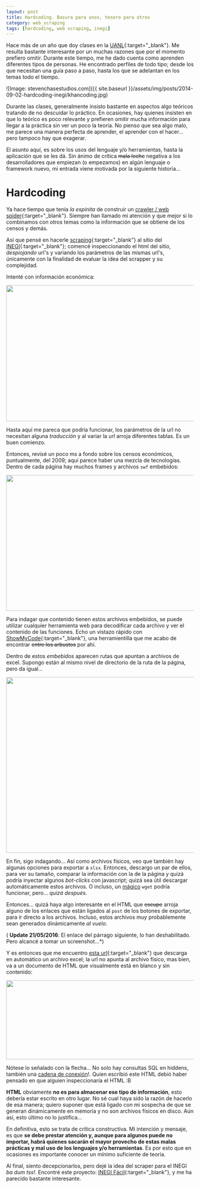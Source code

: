 ```yaml
---
layout: post
title: Hardcoding. Basura para unos, tesoro para otros
category: web_scraping
tags: [hardcoding, web scraping, inegi]
---
```


Hace más de un año que doy clases en la [UANL](http://www.uanl.mx/){:target="_blank"}. Me resulta bastante interesante por un muchas razones que por el momento prefiero omitir. Durante este tiempo, me he dado cuenta como aprenden diferentes tipos de personas. He encontrado perfiles de todo tipo; desde los que necesitan una guía paso a paso, hasta los que se adelantan en los temas todo el tiempo.

![Image: stevenchasestudios.com]({{ site.baseurl }}/assets/img/posts/2014-09-02-hardcoding-inegi/khancoding.jpg)

Durante las clases, generalmente insisto bastante en aspectos algo teóricos tratando de no descuidar lo práctico. En ocasiones, hay quienes insisten en que lo teórico es poco relevante y prefieren omitir mucha información para llegar a la práctica sin ver un poco la teoría. No pienso que sea algo malo, me parece una manera perfecta de aprender, el aprender con el hacer... pero tampoco hay que exagerar.

El asunto aquí, es sobre los usos del lenguaje y/o herramientas, hasta la aplicación que se les dá. Sin ánimo de crítica <del>mala leche</del> negativa a los desarrolladores que empiezan (o empezamos) en algún lenguaje o framework nuevo, mi entrada viene motivada por la siguiente historia...

# Hardcoding

Ya hace tiempo que tenía *la espinita* de construir un [crawler / web spider](http://en.wikipedia.org/wiki/Web_crawler){:target="_blank"}. Siempre han llamado mi atención y que mejor si lo combinamos con otros temas como la información que se obtiene de los censos y demás.

Así que pensé en hacerle [scraping](http://en.wikipedia.org/wiki/Web_scraping){:target="_blank"} al sitio del [INEGI](http://www.inegi.org.mx/){:target="_blank"}; comencé inspeccionando el html del sitio, *despiojando* url's y variando los parámetros de las mismas url's, únicamente con la finalidad de evaluar la idea del scrapper y su complejidad.

Intenté con información económica:

<a href="{{ site.baseurl }}/assets/img/posts/2014-09-02-hardcoding-inegi/inegi01.png" target="_blank"><img src="{{ site.baseUrl }}/assets/img/posts/2014-09-02-hardcoding-inegi/inegi01.png" width="600" height="365" /></a>

Hasta aquí me pareca que podría funcionar, los parámetros de la url no necesitan alguna *traducción* y al variar la url arroja diferentes tablas. Es un buen comienzo.

Entonces, revisé un poco ms a fondo sobre los censos económicos, puntualmente, del 2009; aquí parece haber una mezcla de tecnologías. Dentro de cada página hay muchos frames y archivos `swf` embebidos:

<a href="{{ site.baseUrl }}/assets/img/posts/2014-09-02-hardcoding-inegi/inegi02.png" target="_blank"><img src="{{ site.baseUrl }}/assets/img/posts/2014-09-02-hardcoding-inegi/inegi02.png" width="600" height="364" /></a>

Para indagar que contenido tienen estos archivos embebidos, se puede utilizar cualquier herramienta web para decodificar cada archivo y ver el contenido de las funciones. Echo un vistazo rápido con [ShowMyCode](http://www.showmycode.com/){:target="_blank"}, una herramientilla que me acabo de encontrar <del>entre los arbustos</del> por ahí.

Dentro de estos *embebidos* aparecen rutas que apuntan a archivos de excel. Supongo están al mismo nivel de directorio de la ruta de la página, pero da igual...

<a href="{{ site.baseUrl }}/assets/img/posts/2014-09-02-hardcoding-inegi/inegi03.png" target="_blank"><img src="{{ site.baseUrl }}/assets/img/posts/2014-09-02-hardcoding-inegi/inegi03.png" width="600" height="471" /></a>

En fin, sigo indagando... Así como archivos físicos, veo que también hay algunas opciones para exportar a `xlsx`. Entonces, descargo un par de ellos, para ver su tamaño, comparar la información con la de la página y quizá podría inyectar algunos *bot-clicks* con javascript; quizá sea útil descargar automáticamente estos archivos. O incluso, un [mágico](https://www.gnu.org/software/wget/) `wget` podría funcionar, pero... *quizá después*.

Entonces... quizá haya algo interesante en el HTML que <del>escupe</del> arroja alguno de los enlaces que están ligados al `post` de los botones de exportar, para ir directo a los archivos. Incluso, estos archivos muy probablemente sean generados dinámicamente *al vuelo*.

( **Update 21/05/2016**: El enlace del párrago siguiente, lo han deshabilitado. Pero alcancé a tomar un screenshot...*)

Y es entonces que me encuentro [esta url](http://www.inegi.org.mx/est/contenidos/espanol/proyectos/censos/ce2009/saic/exportar.asp?Cuadro=INEGI.+Censos+Econ%C3%B3micos+2009.+Resultados+definitivos&amp;Censo=2009&amp;Nacional=&amp;vcampo=H001A&amp;Sector=23&amp;c=17166&amp;Genera=1&amp;formato=Hoja+de+C%C3%A1lculo+Excel%28.xls%29&amp;Modelo=SCIAN&amp;Grupo=AA&amp;Municipio=01001){:target="_blank"} que descarga en automático un archivo excel; la url no apunta al archivo físico, mas bien, va a un documento de HTML que visualmente está en blanco y sin contenido:

<a href="{{ site.baseUrl }}/assets/img/posts/2014-09-02-hardcoding-inegi/inegi04.png" target="_blank"><img src="{{ site.baseUrl }}/assets/img/posts/2014-09-02-hardcoding-inegi/inegi04.png" width="600" height="212" /></a>

Nótese lo señalado con la flecha... No solo hay consultas SQL en hiddens, también una [cadena de conexión](https://www.connectionstrings.com/)!. Quien escribió este HTML debió haber pensado en que alguien inspeccionaría el HTML :B

**HTML** obviamente **no es para almacenar ese tipo de información**, esto debería estar escrito en otro lugar. No sé cual haya sido la razón de hacerlo de esa manera; quiero suponer que está ligado con mi sospecha de que se generan dinámicamente en memoria y no son archivos físicos en disco. Aún así, esto último no lo justifica...

En definitiva, esto se trata de crítica constructiva. Mi intención y mensaje, es que **se debe prestar atención y, aunque para algunos puede no importar, habrá quienes sacarán el mayor provecho de estas malas prácticas y mal uso de los lenguajes y/o herramientas**. Es por esto que en ocasiones es importante conocer un mínimo suficiente de teoría.

Al final, siento decepcionarlos, pero dejé la idea del scraper para el INEGI *ba dum tss!*. Encontré este proyecto: [INEGI Fácil](http://inegifacil.com/){:target="_blank"}, y me ha parecido bastante interesante.
